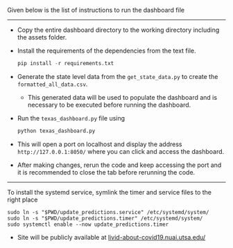 
Given below is the list of instructions to run the dashboard file

---

+ Copy the entire dashboard directory to the working directory including the assets folder.

+ Install the requirements of the dependencies from the text file. 
  ```python
  pip install -r requirements.txt
  ```
+ Generate the state level data from the `get_state_data.py` to create the `formatted_all_data.csv`.
    * This generated data will be used to populate the dashboard and is necessary to be executed before 
    running the dashboard.
    
+ Run the `texas_dashboard.py` file using 
  ```python
  python texas_dashboard.py
  ```
+ This will open a port on localhost and display the address `http://127.0.0.1:8050/` where you can click and access the dashboard.

+ After making changes, rerun the code and keep accessing the port and it is recommended to close the tab before rerunning the code.

---

To install the systemd service, symlink the timer and service files to the right place
```shell
sudo ln -s "$PWD/update_predictions.service" /etc/systemd/system/
sudo ln -s "$PWD/update_predictions.timer" /etc/systemd/system/
sudo systemctl enable --now update_predictions.timer
```
+ Site will be publicly available at [livid-about-covid19.nuai.utsa.edu/](http://livid-about-covid19.nuai.utsa.edu/)
